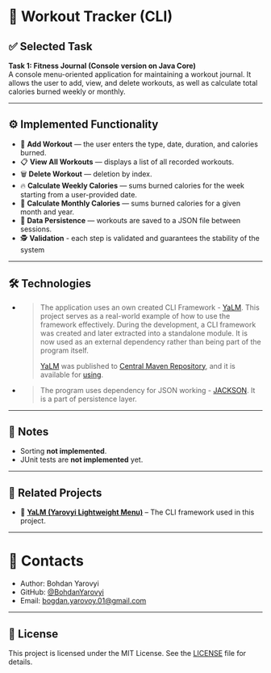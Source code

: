 # 💪 Workout Tracker (CLI)

## ✅ Selected Task
**Task 1: Fitness Journal (Console version on Java Core)**  
A console menu-oriented application for maintaining a workout journal.
It allows the user to add, view, and delete workouts,
as well as calculate total calories burned weekly or monthly.

---

## ⚙️ Implemented Functionality
- 📌 **Add Workout** — the user enters the type, date, duration, and calories burned.
- 📋 **View All Workouts** — displays a list of all recorded workouts.
- 🗑️ **Delete Workout** — deletion by index.
-  🔥 **Calculate Weekly Calories** — sums burned calories for the week starting from a user-provided date.
- 📅 **Calculate Monthly Calories** — sums burned calories for a given month and year.
- 💾 **Data Persistence** — workouts are saved to a JSON file between sessions.
- 🕵️ **Validation** - each step is validated and guarantees the stability of the system

---

## 🛠️ Technologies
- > The application uses an own created CLI Framework - [YaLM](https://github.com/BohdanYarovyi/YaLM).
  > This project serves as a real-world example of how to use the framework effectively.
  > During the development, a CLI framework was created and later extracted into a standalone module.
  > It is now used as an external dependency rather than being part of the program itself.
  > 
  > [YaLM](https://github.com/BohdanYarovyi/YaLM) 
  > was published to [Central Maven Repository](https://central.sonatype.com/), and it is available for 
  > [using](https://github.com/BohdanYarovyi/YaLM?tab=readme-ov-file#-getting-started).
  
- > The program uses dependency for JSON working - [JACKSON](https://github.com/FasterXML/jackson-core).
  > It is a part of persistence layer.


---

## 📌 Notes
- Sorting **not implemented**.
- JUnit tests are **not implemented** yet.

---

## 🔗 Related Projects
- 🧩 [**YaLM (Yarovyi Lightweight Menu)**](https://github.com/BohdanYarovyi/YaLM) – The CLI framework used in this project.

---

# 🪪 Contacts
- Author: Bohdan Yarovyi
- GitHub: [@BohdanYarovyi](https://github.com/BohdanYarovyi)
- Email: bogdan.yarovoy.01@gmail.com

---

## 📄 License
This project is licensed under the MIT License. See the [LICENSE](LICENSE) file for details.